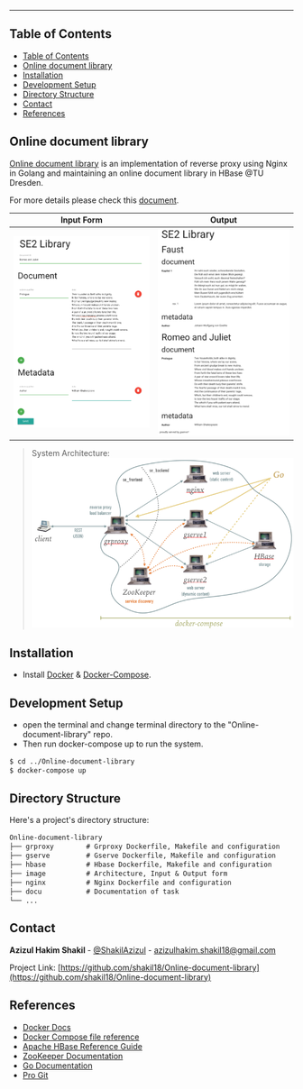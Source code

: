 <!--
*** Thanks for checking out the my README-Template. If you have a suggestion
*** that would make this better, please fork the repo and create a pull request
*** or simply open an issue with the tag "enhancement".
*** Thanks again! Now go create something AMAZING! :D
-->


<!-- PROJECT READY MADE -->
<!--
*** I'm using markdown "reference style" links for readability.
*** Reference links are enclosed in brackets [ ] instead of parentheses ( ).
*** See the bottom of this document for the declaration of the reference variables
*** for contributors-url, forks-url, etc. This is an optional, concise syntax you may use.
*** https://www.markdownguide.org/basic-syntax/#reference-style-links
-->



---
## Table of Contents

- [Table of Contents](#table-of-contents)
- [Online document library <a name = "about_the_project"></a>](#online-document-library-)
- [Installation <a name = "installation"></a>](#installation-)
- [Development Setup <a name = "development_setup"></a>](#development-setup-)
- [Directory Structure <a name = "directory_structure"></a>](#directory-structure-)
- [Contact <a name = "contact"></a>](#contact-)
- [References <a name = "references"></a>](#references-)



<!-- ABOUT THE PROJECT -->
## Online document library <a name = "about_the_project"></a>

[Online document library](https://github.com/shakil18/Online-document-library "Git repository") is an implementation of reverse proxy using Nginx in Golang and maintaining  an online document library in HBase @TU Dresden. 

For more details please check this [document](./docu/README.rst).

|  Input Form   |  Output |
| ------- | ------- |
|  ![image](./image/form.png)  |  ![image](./image/output.png)  |

> System Architecture:
> ![image](./image/architecture.png "System Architecture")



<!-- INSTALLATION -->
## Installation <a name = "installation"></a>

- Install [Docker](https://docs.docker.com/engine/install/ubuntu/) & [Docker-Compose](https://docs.docker.com/compose/install/).



<!-- DEVELOPMENT -->
## Development Setup <a name = "development_setup"></a>

- open the terminal and change terminal directory to the "Online-document-library" repo. 
- Then run docker-compose up to run the system.

```shell
$ cd ../Online-document-library
$ docker-compose up
```



<!-- DIRECTORY STRUCTURE -->
## Directory Structure <a name = "directory_structure"></a>

Here's a project's directory structure:

```text
Online-document-library
├── grproxy        # Grproxy Dockerfile, Makefile and configuration
├── gserve         # Gserve Dockerfile, Makefile and configuration
├── hbase          # Hbase Dockerfile, Makefile and configuration
├── image          # Architecture, Input & Output form 
├── nginx          # Nginx Dockerfile and configuration  
├── docu           # Documentation of task 
└── ...

```



<!-- CONTACT -->
## Contact <a name = "contact"></a>

**Azizul Hakim Shakil** - [@ShakilAzizul](https://twitter.com/ShakilAzizul) - azizulhakim.shakil18@gmail.com

Project Link: [https://github.com/shakil18/Online-document-library](https://github.com/shakil18/Online-document-library)



<!-- REFERENCES -->
## References <a name = "references"></a>
* [Docker Docs](<https://docs.docker.com/>)
* [Docker Compose file reference](<https://docs.docker.com/compose/compose-file/>)
* [Apache HBase Reference Guide](<http://hbase.apache.org/book.html>)
* [ZooKeeper Documentation](<http://zookeeper.apache.org/doc/trunk/>)
* [Go Documentation](<https://golang.org/doc/>)
* [Pro Git](<https://git-scm.com/book/en/v2>)

